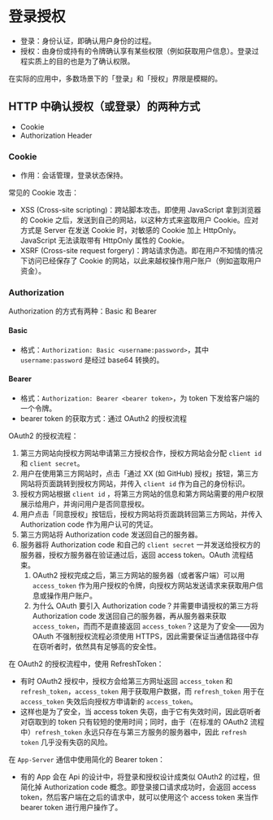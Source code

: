 # 登录授权

- 登录：身份认证，即确认用户身份的过程。
- 授权：由身份或持有的令牌确认享有某些权限（例如获取用户信息）。登录过程实质上的目的也是为了确认权限。

在实际的应用中，多数场景下的「登录」和「授权」界限是模糊的。

## HTTP 中确认授权（或登录）的两种方式

- Cookie
- Authorization Header

### Cookie

- 作用：会话管理，登录状态保持。

常见的 Cookie 攻击：

- XSS (Cross-site scripting)：跨站脚本攻击。即使用 JavaScript 拿到浏览器的 Cookie 之后，发送到⾃己的⽹站，以这种⽅式来盗取⽤户 Cookie。应对方式是 Server 在发送 Cookie 时，对敏感的 Cookie 加上 HttpOnly。JavaScript 无法读取带有 HttpOnly 属性的 Cookie。
- XSRF (Cross-site request forgery)：跨站请求伪造。即在⽤户不知情的情况下访问已经保存了 Cookie 的⽹站，以此来越权操作用户账户（例如盗取用户资⾦）。

### Authorization

Authorization 的方式有两种：Basic 和 Bearer

#### Basic

- 格式：`Authorization: Basic <username:password>`，其中 `username:password` 是经过 base64 转换的。

#### Bearer

- 格式：`Authorization: Bearer <bearer token>`，为 token 下发给客户端的一个令牌。
- bearer token 的获取⽅式：通过 OAuth2 的授权流程

OAuth2 的授权流程：

1. 第三⽅⽹站向授权方网站申请第三方授权合作，授权方网站会分配 `client id` 和 `client secret`。
2. ⽤户在使⽤第三⽅网站时，点击「通过 XX (如 GitHub) 授权」按钮，第三方网站将页面跳转到授权方⽹站，并传入 `client id` 作为⾃⼰的身份标识。
3. 授权方⽹站根据 `client id` ，将第三方⽹站的信息和第⽅⽹站需要的⽤户权限展示给⽤户，并询问⽤户是否同意授权。
4. ⽤户点击「同意授权」按钮后，授权⽅⽹站将页⾯跳转回第三方⽹站，并传⼊ Authorization code 作为⽤户认可的凭证。
5. 第三⽅⽹站将 Authorization code 发送回自己的服务器。
6. 服务器将 Authorization code 和⾃己的 `client secret` 一并发送给授权⽅的服务器，授权方服务器在验证通过后，返回 access token。OAuth 流程结束。
   1. OAuth2 授权完成之后，第三方⽹站的服务器（或者客户端）可以用 `access_token` 作为用户授权的令牌，向授权⽅网站发送请求来获取⽤户信息或操作用户账户。
   2. 为什么 OAuth 要引入 Authorization code？并需要申请授权的第三⽅将 Authorization code 发送回⾃己的服务器，再从服务器来获取 `access_token`，⽽而不是直接返回 `access_token`？这是为了安全——因为 OAuth 不强制授权流程必须使用 HTTPS，因此需要保证当通信路径中存在窃听者时，依然具有足够高的安全性。

在 OAuth2 的授权流程中，使用 RefreshToken：

- 有时 OAuth2 授权中，授权方会给第三方网址返回 `access_token` 和 `refresh_token`，`access_token` 用于获取用户数据，而 `refresh_token` 用于在 `access_token` 失效后向授权方申请新的 `access_token`。
- 这样也是为了安全，当 access token 失窃，由于它有失效时间，因此窃听者对窃取到的 token 只有较短的使用时间；同时，由于（在标准的 OAuth2 流程中）`refresh_token` 永远只存在与第三方服务的服务器中，因此 `refresh token` 几乎没有失窃的⻛险。

在 `App-Server` 通信中使用简化的 Bearer token：

- 有的 App 会在 Api 的设计中，将登录和授权设计成类似 OAuth2 的过程，但简化掉 Authorization code 概念。即登录接口请求成功时，会返回 access token，然后客户端在之后的请求中，就可以使用这个 access token 来当作 bearer token 进⾏用户操作了。
